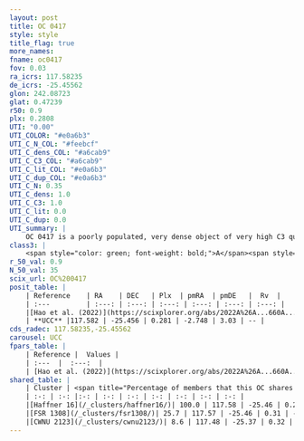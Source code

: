 ```yaml
---
layout: post
title: OC 0417
style: style
title_flag: true
more_names: 
fname: oc0417
fov: 0.03
ra_icrs: 117.58235
de_icrs: -25.45562
glon: 242.08723
glat: 0.47239
r50: 0.9
plx: 0.2808
UTI: "0.00"
UTI_COLOR: "#e0a6b3"
UTI_C_N_COL: "#feebcf"
UTI_C_dens_COL: "#a6cab9"
UTI_C_C3_COL: "#a6cab9"
UTI_C_lit_COL: "#e0a6b3"
UTI_C_dup_COL: "#e0a6b3"
UTI_C_N: 0.35
UTI_C_dens: 1.0
UTI_C_C3: 1.0
UTI_C_lit: 0.0
UTI_C_dup: 0.0
UTI_summary: |
    OC 0417 is a poorly populated, very dense object of very high C3 quality. It was recently reported in the literature.<br><br><span style="color: #99180f; font-weight: bold;">Warning: </span>This is very likely a duplicate object, which shares a large percentage of members with at least one previously reported entry.
class3: |
    <span style="color: green; font-weight: bold;">A</span><span style="color: green; font-weight: bold;">A</span>
r_50_val: 0.9
N_50_val: 35
scix_url: OC%200417
posit_table: |
    | Reference    | RA    | DEC   | Plx  | pmRA  | pmDE   |  Rv  |
    | :---         | :---: | :---: | :---: | :---: | :---: | :---: |
    |[Hao et al. (2022)](https://scixplorer.org/abs/2022A%26A...660A...4H) | 117.588 | -25.464 | 0.268 | -2.771 | 3.02 | -- |
    | **UCC** |117.582 | -25.456 | 0.281 | -2.748 | 3.03 | -- | 
cds_radec: 117.58235,-25.45562
carousel: UCC
fpars_table: |
    | Reference |  Values |
    | :---  |  :---:  |
    | [Hao et al. (2022)](https://scixplorer.org/abs/2022A%26A...660A...4H) | `AG=0.44, age=7.5, Z=0.028` |
shared_table: |
    | Cluster | <span title="Percentage of members that this OC shares with the ones listed">%</span>   | RA   | DEC   | Plx   | pmRA  | pmDE  | Rv | UTI |
    | :-: | :-: |:-: | :-: | :-: | :-: | :-: | :-: | :-: |
    |[Haffner 16](/_clusters/haffner16/)| 100.0 | 117.58 | -25.46 | 0.29 | -2.79 | 3.03 | 76.45 |0.95 |
    |[FSR 1308](/_clusters/fsr1308/)| 25.7 | 117.57 | -25.46 | 0.31 | -2.83 | 3.05 | -- |0.11 |
    |[CWNU 2123](/_clusters/cwnu2123/)| 8.6 | 117.48 | -25.37 | 0.32 | -2.7 | 2.89 | -- |0.08 |
---
```

